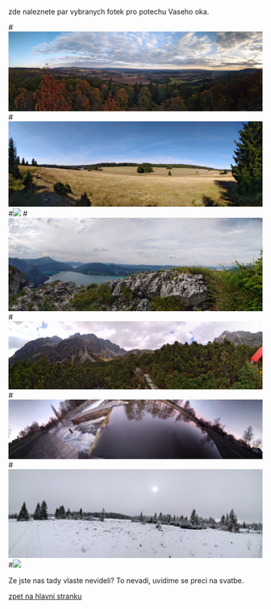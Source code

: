 zde naleznete par vybranych fotek pro potechu Vaseho oka.

#![](pano1.jpg)
#![](pano2.jpg)
#![](combo1.jpg)
#![](pano3.jpg)
#![](pano4.jpg)
#![](pano5.jpg)
#![](pano6.jpg)
#![](combo_3.jpg)

Ze jste nas tady vlaste nevideli?
To nevadi, uvidime se preci na svatbe.

[zpet na hlavni stranku](./IntroPage.md)